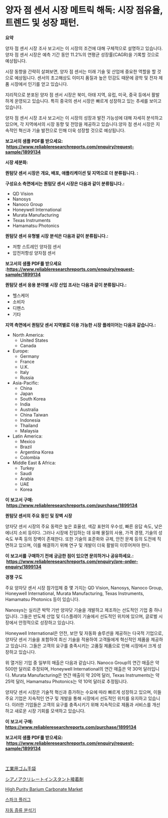 <p><h1>양자 점 센서 시장 메트릭 해독: 시장 점유율, 트렌드 및 성장 패턴.</h1></p><p><strong>요약</strong></p>
<p><p>양자 점 센서 시장 조사 보고서는 이 시장의 조건에 대해 구체적으로 설명하고 있습니다. 양자 점 센서 시장은 예측 기간 동안 11.2%의 연평균 성장률(CAGR)을 기록할 것으로 예상됩니다.</p><p>시장 동향을 간략히 살펴보면, 양자 점 센서는 미래 기술 및 산업에 중요한 역할을 할 것으로 예상됩니다. 센서의 초고해상도 이미지 품질과 높은 민감도 때문에 광학 및 전자 제품 시장에서 인기를 얻고 있습니다.</p><p>지리적으로 분포된 양자 점 센서 시장은 북미, 아태 지역, 유럽, 미국, 중국 등에서 활발하게 운영되고 있습니다. 특히 중국의 센서 시장은 빠르게 성장하고 있는 추세를 보이고 있습니다.</p><p>양자 점 센서 시장 조사 보고서는 이 시장의 성장과 발전 가능성에 대해 자세히 분석하고 있으며, 각 지역에서의 시장 동향 및 전망을 제공하고 있습니다.양자 점 센서 시장은 지속적인 혁신과 기술 발전으로 인해 더욱 성장할 것으로 예상됩니다.</p></p>
<p><strong>보고서의 샘플 PDF를 받으세요: &nbsp;<a href="https://www.reliableresearchreports.com/enquiry/request-sample/1899134">https://www.reliableresearchreports.com/enquiry/request-sample/1899134</a></strong></p>
<p><strong>시장 세분화:</strong></p>
<p><strong> 퀀텀닷 센서 시장은 개요, 배포, 애플리케이션 및 지역으로 더 분류됩니다. :</strong></p>
<p><strong>구성요소 측면에서는 퀀텀닷 센서 시장은 다음과 같이 분류됩니다.:</strong></p>
<p><ul><li>QD Vision</li><li>Nanosys</li><li>Nanoco Group</li><li>Honeywell International</li><li>Murata Manufacturing</li><li>Texas Instruments</li><li>Hamamatsu Photonics</li></ul></p>
<p><strong> 퀀텀닷 센서 유형별 시장 분석은 다음과 같이 분류됩니다.:</strong></p>
<p><ul><li>저항 스트레인 양자점 센서</li><li>압전저항성 양자점 센서</li></ul></p>
<p><strong>보고서의 샘플 PDF를 받으세요 :<a href="https://www.reliableresearchreports.com/enquiry/request-sample/1899134">https://www.reliableresearchreports.com/enquiry/request-sample/1899134</a></strong></p>
<p><strong> 퀀텀닷 센서 응용 분야별 시장 산업 조사는 다음과 같이 분류됩니다.:</strong></p>
<p><ul><li>헬스케어</li><li>소비자</li><li>디펜스</li><li>기타</li></ul></p>
<p><strong>지역 측면에서 퀀텀닷 센서 지역별로 이용 가능한 시장 플레이어는 다음과 같습니다.:</strong></p>
<p><ul>
    <li>
        North America:
        <ul>
            <li>United States</li>
            <li>Canada</li>
        </ul>
    </li>
    <li>
        Europe:
        <ul>
            <li>Germany</li>
            <li>France</li>
            <li>U.K.</li>
            <li>Italy</li>
            <li>Russia</li>
        </ul>
    </li>
    <li>
        Asia-Pacific:
        <ul>
            <li>China</li>
            <li>Japan</li>
            <li>South Korea</li>
            <li>India</li>
            <li>Australia</li>
            <li>China Taiwan</li>
            <li>Indonesia</li>
            <li>Thailand</li>
            <li>Malaysia</li>
        </ul>
    </li>
    <li>
        Latin America:
        <ul>
            <li>Mexico</li>
            <li>Brazil</li>
            <li>Argentina Korea</li>
            <li>Colombia</li>
        </ul>
    </li>
    <li>
        Middle East & Africa:
        <ul>
            <li>Turkey</li>
            <li>Saudi</li>
            <li>Arabia</li>
            <li>UAE</li>
            <li>Korea</li>
        </ul>
    </li>
    </ul></p>
<p><strong>이 보고서 구매: &nbsp;<a href="https://www.reliableresearchreports.com/purchase/1899134">https://www.reliableresearchreports.com/purchase/1899134</a></strong></p>
<p><strong>퀀텀닷 센서의 주요 동인 및 장벽 시장</strong></p>
<p><p>양자닷 센서 시장의 주요 동력은 높은 효율성, 색감 표현의 우수성, 빠른 응답 속도, 낮은 에너지 소비 등이다. 그러나 시장에 진입하는 데 유해 물질의 사용, 가격 경쟁, 기술의 성숙도 부족 등의 장벽이 존재한다. 또한 기술의 표준화와 규제, 안전 문제 등의 도전에 직면하고 있으며, 이를 해결하기 위해 연구 및 개발이 더욱 활발히 이루어져야 한다.</p></p>
<p><strong>이 보고서를 구매하기 전에 궁금한 점이 있으면 문의하거나 공유하세요.: &nbsp;<a href="https://www.reliableresearchreports.com/enquiry/pre-order-enquiry/1899134">https://www.reliableresearchreports.com/enquiry/pre-order-enquiry/1899134</a></strong></p>
<p><strong>경쟁 구도</strong></p>
<p><p>주요 양자닷 센서 시장 참가업체 중 몇 가지는 QD Vision, Nanosys, Nanoco Group, Honeywell International, Murata Manufacturing, Texas Instruments, Hamamatsu Photonics 등이 있습니다.</p><p>Nanosys는 실리콘 박막 기반 양자닷 기술을 개발하고 제조하는 선도적인 기업 중 하나입니다. 그들은 반도체 산업 및 디스플레이 기술에서 선도적인 위치에 있으며, 글로벌 시장에서 안정적으로 성장하고 있습니다.</p><p>Honeywell International은 안전, 보안 및 자동화 솔루션을 제공하는 다국적 기업으로, 양자닷 센서 기술을 포함하여 최신 기술을 적용하여 고객들에게 혁신적인 제품을 제공하고 있습니다. 그들은 고객의 요구를 충족시키는 고품질 제품으로 인해 시장에서 크게 성장하고 있습니다.</p><p>위 열거된 기업 중 일부의 매출은 다음과 같습니다. Nanoco Group의 연간 매출은 약 500만 달러로 추정되며, Honeywell International의 연간 매출은 약 30억 달러입니다. Murata Manufacturing은 연간 매출이 약 20억 달러, Texas Instruments는 약 25억 달러, Hamamatsu Photonics는 약 10억 달러로 추정됩니다.</p><p>양자닷 센서 시장은 기술적 혁신과 증가하는 수요에 따라 빠르게 성장하고 있으며, 이들 주요 기업은 지속적인 연구 및 개발을 통해 시장에서 선도적인 위치를 유지하고 있습니다. 이러한 기업들은 고객의 요구를 충족시키기 위해 지속적으로 제품과 서비스를 개선하고 새로운 시장 기회를 모색하고 있습니다.</p></p>
<p><strong>이 보고서 구매: &nbsp; <a href="https://www.reliableresearchreports.com/purchase/1899134">https://www.reliableresearchreports.com/purchase/1899134</a></strong></p>
<p><strong>보고서의 샘플 PDF를 받으세요: &nbsp;<a href="https://www.reliableresearchreports.com/enquiry/request-sample/1899134">https://www.reliableresearchreports.com/enquiry/request-sample/1899134</a></strong><strong></strong></p>
<p>&nbsp;</p>
<p><p><a href="https://medium.com/@jamiebertrgnaum3545/%E7%94%A3%E6%A5%AD%E7%94%A8%E3%82%B4%E3%83%A0%E6%89%8B%E8%A2%8B%E5%B8%82%E5%A0%B4%E3%83%AC%E3%83%9D%E3%83%BC%E3%83%88%E3%81%AF-%E3%81%93%E3%81%AE%E5%B8%82%E5%A0%B4%E3%81%AE%E6%9C%80%E6%96%B0%E3%81%AE%E3%83%88%E3%83%AC%E3%83%B3%E3%83%89%E3%81%A8%E6%88%90%E9%95%B7%E6%A9%9F%E4%BC%9A%E3%82%92%E6%98%8E%E3%82%89%E3%81%8B%E3%81%AB%E3%81%97%E3%81%BE%E3%81%99-b28d2b98a3cf">工業用ゴム手袋</a></p><p><a href="https://github.com/dzy793153605/Market-Research-Report-List-1/blob/main/63791441935.md">シアノアクリレートインスタント接着剤</a></p><p><a href="https://issuu.com/reportprime-2/docs/high-purity-barium-carbonate-market-size-2030.pptx">High Purity Barium Carbonate Market</a></p><p><a href="https://medium.com/@sheldondtickinson9867/%EC%8A%A4%ED%8C%8C%ED%81%AC-%ED%94%8C%EB%9F%AC%EA%B7%B8-%EC%8B%9C%EC%9E%A5-%EC%A0%90%EC%9C%A0%EC%9C%A8-%EB%B3%80%ED%99%94-%EB%B0%8F-%EC%8B%9C%EC%9E%A5-%EC%84%B1%EC%9E%A5-%ED%8A%B8%EB%A0%8C%EB%93%9C-2024-2031-e9d06da7d771">스파크 플러그</a></p><p><a href="https://medium.com/@robertojones8678/%EC%9E%90%EB%8F%99-%EC%A6%9D%EB%A5%98-%EB%B6%84%EC%84%9D%EA%B8%B0-%EC%8B%9C%EC%9E%A5-%EC%A0%90%EC%9C%A0%EC%9C%A8-%EB%B3%80%ED%99%94-%EB%B0%8F-%EC%8B%9C%EC%9E%A5-%EC%84%B1%EC%9E%A5-%ED%8A%B8%EB%A0%8C%EB%93%9C-2024%EB%85%84-2031%EB%85%84-81640627354b">자동 증류 분석기</a></p></p>
